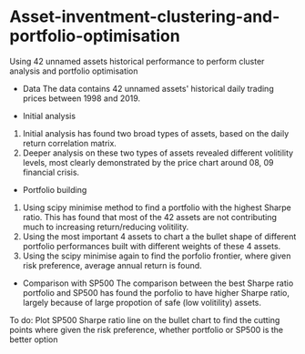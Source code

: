 # Asset-inventment-clustering-and-portfolio-optimisation

Using 42 unnamed assets historical performance to perform cluster analysis and portfolio optimisation

- Data
  The data contains 42 unnamed assets' historical daily trading prices between 1998 and 2019.

- Initial analysis

1. Initial analysis has found two broad types of assets, based on the daily return correlation matrix.
2. Deeper analysis on these two types of assets revealed different volitility levels, most clearly demonstrated by the price chart around 08, 09 financial crisis.

- Portfolio building

1. Using scipy minimise method to find a portfolio with the highest Sharpe ratio. This has found that most of the 42 assets are not contributing much to increasing return/reducing volitility.
2. Using the most important 4 assets to chart a the bullet shape of different portfolio performances built with different weights of these 4 assets.
3. Using the scipy minimise again to find the porfolio frontier, where given risk preference, average annual return is found.

- Comparison with SP500
  The comparison between the best Sharpe ratio portfolio and SP500 has found the porfolio to have higher Sharpe ratio, largely because of large propotion of safe (low volitility) assets.

To do:
Plot SP500 Sharpe ratio line on the bullet chart to find the cutting points where given the risk preference, whether portfolio or SP500 is the better option
